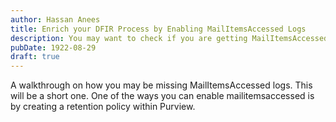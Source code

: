 ```yaml
---
author: Hassan Anees
title: Enrich your DFIR Process by Enabling MailItemsAccessed Logs
description: You may want to check if you are getting MailItemsAccessed Logs
pubDate: 1922-08-29
draft: true
---
```

A walkthrough on how you may be missing MailItemsAccessed logs. This will be a short one. One of the ways you can enable mailitemsaccessed is by creating a retention policy within Purview.